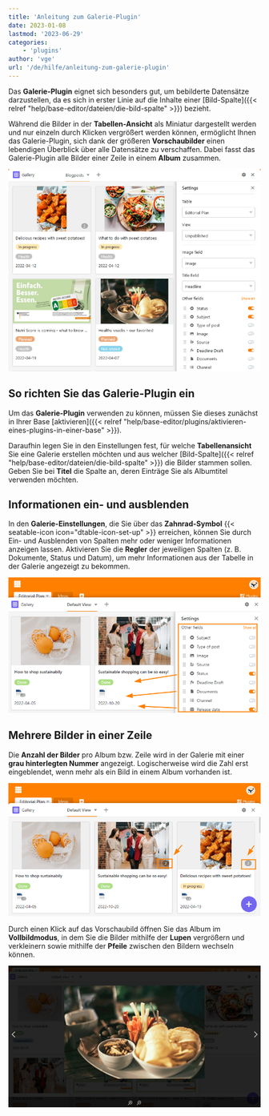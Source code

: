 ```yaml
---
title: 'Anleitung zum Galerie-Plugin'
date: 2023-01-08
lastmod: '2023-06-29'
categories:
    - 'plugins'
author: 'vge'
url: '/de/hilfe/anleitung-zum-galerie-plugin'
---
```


Das **Galerie-Plugin** eignet sich besonders gut, um bebilderte Datensätze darzustellen, da es sich in erster Linie auf die Inhalte einer [Bild-Spalte]({{< relref "help/base-editor/dateien/die-bild-spalte" >}}) bezieht.

Während die Bilder in der **Tabellen-Ansicht** als Miniatur dargestellt werden und nur einzeln durch Klicken vergrößert werden können, ermöglicht Ihnen das Galerie-Plugin, sich dank der größeren **Vorschaubilder** einen lebendigen Überblick über alle Datensätze zu verschaffen. Dabei fasst das Galerie-Plugin alle Bilder einer Zeile in einem **Album** zusammen.

![Galerie-Plugin](images/Galerie-Plugin.png)

## So richten Sie das Galerie-Plugin ein

Um das **Galerie-Plugin** verwenden zu können, müssen Sie dieses zunächst in Ihrer Base [aktivieren]({{< relref "help/base-editor/plugins/aktivieren-eines-plugins-in-einer-base" >}}).

Daraufhin legen Sie in den Einstellungen fest, für welche **Tabellenansicht** Sie eine Galerie erstellen möchten und aus welcher [Bild-Spalte]({{< relref "help/base-editor/dateien/die-bild-spalte" >}}) die Bilder stammen sollen. Geben Sie bei **Titel** die Spalte an, deren Einträge Sie als Albumtitel verwenden möchten.

## Informationen ein- und ausblenden

In den **Galerie-Einstellungen**, die Sie über das **Zahnrad-Symbol** {{< seatable-icon icon="dtable-icon-set-up" >}} erreichen, können Sie durch Ein- und Ausblenden von Spalten mehr oder weniger Informationen anzeigen lassen. Aktivieren Sie die **Regler** der jeweiligen Spalten (z. B. Dokumente, Status und Datum), um mehr Informationen aus der Tabelle in der Galerie angezeigt zu bekommen.

![](images/galerie-plugin.png)

## Mehrere Bilder in einer Zeile

Die **Anzahl der Bilder** pro Album bzw. Zeile wird in der Galerie mit einer **grau hinterlegten Nummer** angezeigt. Logischerweise wird die Zahl erst eingeblendet, wenn mehr als ein Bild in einem Album vorhanden ist.

![Galerie-Plugin graue Nummer](images/graue-nummer.png)

Durch einen Klick auf das Vorschaubild öffnen Sie das Album im **Vollbildmodus**, in dem Sie die Bilder mithilfe der **Lupen** vergrößern und verkleinern sowie mithilfe der **Pfeile** zwischen den Bildern wechseln können.

![Vollbildmodus im Galerie-Plugin](images/Vollbildmodus-im-Galerie-Plugin.png)
